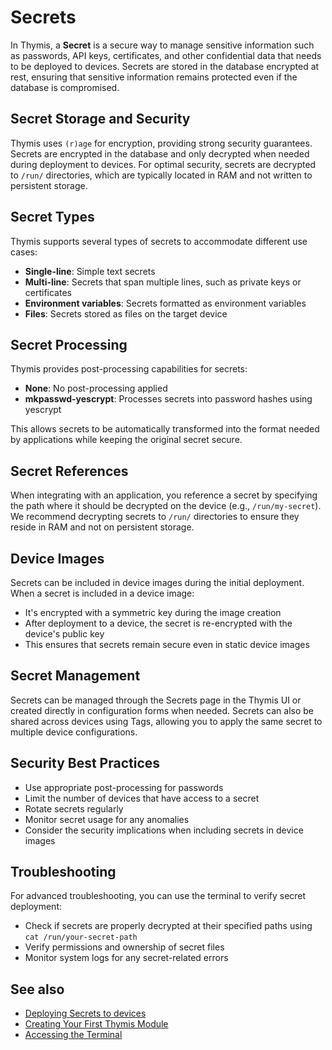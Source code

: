 # Secrets

In Thymis, a **Secret** is a secure way to manage sensitive information such as passwords, API keys, certificates, and other confidential data that needs to be deployed to devices. Secrets are stored in the database encrypted at rest, ensuring that sensitive information remains protected even if the database is compromised.

## Secret Storage and Security

Thymis uses `(r)age` for encryption, providing strong security guarantees. Secrets are encrypted in the database and only decrypted when needed during deployment to devices. For optimal security, secrets are decrypted to `/run/` directories, which are typically located in RAM and not written to persistent storage.

## Secret Types

Thymis supports several types of secrets to accommodate different use cases:

- **Single-line**: Simple text secrets
- **Multi-line**: Secrets that span multiple lines, such as private keys or certificates
- **Environment variables**: Secrets formatted as environment variables
- **Files**: Secrets stored as files on the target device

## Secret Processing

Thymis provides post-processing capabilities for secrets:

- **None**: No post-processing applied
- **mkpasswd-yescrypt**: Processes secrets into password hashes using yescrypt

This allows secrets to be automatically transformed into the format needed by applications while keeping the original secret secure.

## Secret References

When integrating with an application, you reference a secret by specifying the path where it should be decrypted on the device (e.g., `/run/my-secret`). We recommend decrypting secrets to `/run/` directories to ensure they reside in RAM and not on persistent storage.

## Device Images

Secrets can be included in device images during the initial deployment. When a secret is included in a device image:
- It's encrypted with a symmetric key during the image creation
- After deployment to a device, the secret is re-encrypted with the device's public key
- This ensures that secrets remain secure even in static device images

## Secret Management

Secrets can be managed through the Secrets page in the Thymis UI or created directly in configuration forms when needed. Secrets can also be shared across devices using Tags, allowing you to apply the same secret to multiple device configurations.

## Security Best Practices

- Use appropriate post-processing for passwords
- Limit the number of devices that have access to a secret
- Rotate secrets regularly
- Monitor secret usage for any anomalies
- Consider the security implications when including secrets in device images

## Troubleshooting

For advanced troubleshooting, you can use the terminal to verify secret deployment:
- Check if secrets are properly decrypted at their specified paths using `cat /run/your-secret-path`
- Verify permissions and ownership of secret files
- Monitor system logs for any secret-related errors

## See also
- [Deploying Secrets to devices](../../device-lifecycle/secrets.md)
- [Creating Your First Thymis Module](../../external-projects/thymis-modules/first-module.md)
- [Accessing the Terminal](../../device-lifecycle/ssh-terminal.md)
